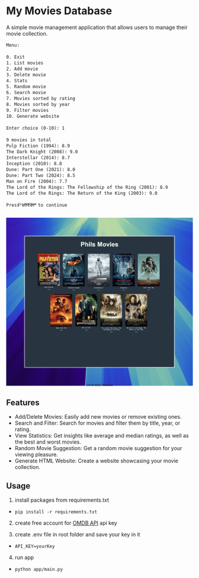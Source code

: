 # My Movies Database

A simple movie management application that allows users to manage their movie collection.

```
Menu:

0. Exit
1. List movies
2. Add movie
3. Delete movie
4. Stats
5. Random movie
6. Search movie
7. Movies sorted by rating
8. Movies sorted by year
9. Filter movies
10. Generate website

Enter choice (0-10): 1

9 movies in total
Pulp Fiction (1994): 8.9
The Dark Knight (2008): 9.0
Interstellar (2014): 8.7
Inception (2010): 8.8
Dune: Part One (2021): 8.0
Dune: Part Two (2024): 8.5
Man on Fire (2004): 7.7
The Lord of the Rings: The Fellowship of the Ring (2001): 8.9
The Lord of the Rings: The Return of the King (2003): 9.0

Press enter to continue
```

<p style="margin: -1.8rem 0 2rem 2rem; font-size: 0.5rem">CLI-Interface</p>

![screenshot](./images/my_movie_app.jpeg)

<p style="text-align:center;margin-top: -1.5rem; font-size: 0.5rem">Generated Website</p>

## Features

- Add/Delete Movies: Easily add new movies or remove existing ones.
- Search and Filter: Search for movies and filter them by title, year, or rating.
- View Statistics: Get insights like average and median ratings, as well as the best and worst movies.
- Random Movie Suggestion: Get a random movie suggestion for your viewing pleasure.
- Generate HTML Website: Create a website showcasing your movie collection.

## Usage

1. install packages from requirements.txt

- `pip install -r requirements.txt`

2. create free account for [OMDB API](https://www.omdbapi.com/) api key

3. create .env file in root folder and save your key in it

- `API_KEY=yourKey`

4. run app

- `python app/main.py`
